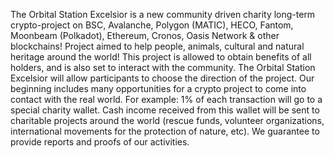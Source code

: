 <!---
OrbitalStationExcelsior/OrbitalStationExcelsior is a ✨ special ✨ repository because its `README.md` (this file) appears on your GitHub profile.
You can click the Preview link to take a look at your changes.
--->
The Orbital Station Excelsior is a new community driven charity long-term crypto-project on BSC, Avalanche, Polygon (MATIC), HECO, Fantom, Moonbeam (Polkadot), Ethereum, Cronos, Oasis Network & other blockchains! Project aimed to help people, animals, cultural and natural heritage around the world! 
This project is allowed to obtain benefits of all holders, and is also set to interact with the community. 
The Orbital Station Excelsior will allow participants to choose the direction of the project.
Our beginning includes many opportunities for a crypto project to come into contact with the real world.
For example: 1% of each transaction will go to a special charity wallet. 
Cash income received from this wallet will be sent to charitable projects around the world (rescue funds, volunteer organizations, 
international movements for the protection of nature, etc). We guarantee to provide reports and proofs of our activities.
